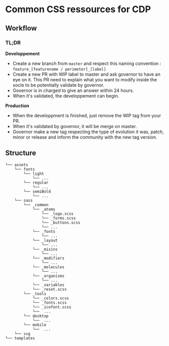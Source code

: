 # Common CSS ressources for CDP

## Workflow

### TL;DR  
**Developpement**

* Create a new branch from `master` and respect this naming convention : `feature_[featurename / perimeter]_[label]`
* Create a new PR with WIP label to master and ask governor to have an eye on it. This PR need to explain what you want to modify inside the socle to be potentially validate by governor. 
* Governor is in charged to give an answer within 24 hours. 
* When it's validated, the developpement can begin. 

**Production**

* When the developpment is finished, just remove the WIP tag from your PR.
* When it's validated by governor, it will be merge on master. 
* Governor make a new tag respecting the type of evolution it was, patch, minor or release and inform the community with the new tag version. 


## Structure

```
└── assets  
    └── fonts  
        └── light  
            └── ...  
        └── regular  
            └── ...  
        └── semiBold  
            └── ...  
    └── sass  
        └── _common 
            └── _atoms  
                └── _logo.scss  
                └── _forms.scss  
                └── _buttons.scss  
                └── ...  
            └── _fonts  
                └── ...  
            └── _layout  
                └── ...   
            └── _mixins  
                └── ...  
            └── _modifiers  
                └── ...    
            └── _molecules  
                └── ...   
            └── _organisms  
                └── ...    
            └── _variables    
            └── _reset.scss  
        └── _tools  
            └── _colors.scss  
            └── _fonts.scss  
            └── _icofont.scss  
            └──  ...
        └── desktop  
            └──  ...
        └── mobile  
            └──  ...
    └── svg  
└── templates  
```
